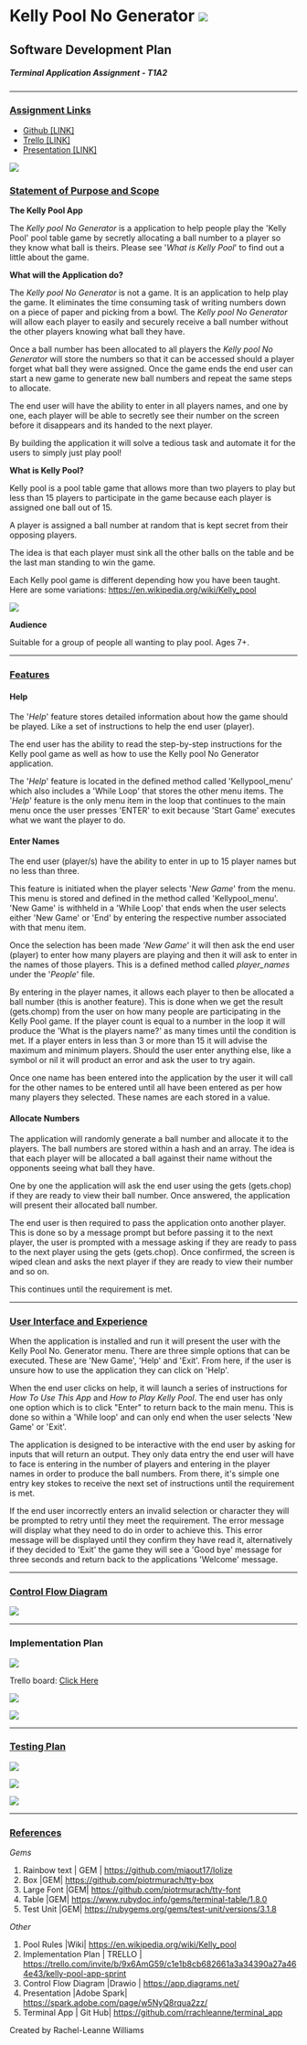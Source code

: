# Kelly Pool No Generator ![](https://github.com/rrachleanne/terminal_app/blob/master/docs/Pictures/headericon8.png?raw=true)

## Software Development Plan                            
##### Terminal Application Assignment - T1A2

------

### <u>Assignment Links</u>

- [Github [LINK]](https://github.com/rrachleanne/terminal_app)
- [Trello [LINK]](https://trello.com/b/9x6AmG59/kelly-pool-app-sprint)
- [Presentation [LINK]](https://spark.adobe.com/page/w5NyQ8rqua2zz/)	

![](https://github.com/rrachleanne/terminal_app/blob/master/docs/Pictures/2020-04-25_11-48-06.png?raw=true)

### <u>Statement of Purpose and Scope</u>

**The Kelly Pool App**

The *Kelly pool No Generator* is a application to help people play the 'Kelly Pool' pool table game by secretly allocating a ball number to a player so they know what ball is theirs. Please see '*What is Kelly Pool*' to find out a little about the game.

**What will the Application do?**

The *Kelly pool No Generator* is not a game. It is an application to help play the game. It eliminates the time consuming task of writing numbers down on a piece of paper and picking from a bowl. The *Kelly pool No Generator* will allow each player to easily and securely receive a ball number without the other players knowing what ball they have.

Once a ball number has been allocated to all players the *Kelly pool No Generator* will store the numbers so that it can be accessed should a player forget what ball they were assigned. Once the game ends the end user can start a new game to generate new ball numbers and repeat the same steps to allocate.

The end user will have the ability to enter in all players names, and one by one, each player will be able to secretly see their number on the screen before it disappears and its handed to the next player. 

By building the application it will solve a tedious task and automate it for the users to simply just play pool!

**What is Kelly Pool?**

Kelly pool is a pool table game that allows more than two players to play but less than 15 players to participate in the game because each player is assigned one ball out of 15.

A player is assigned a ball number at random that is kept secret from their opposing players. 

The idea is that each player must sink all the other balls on the table and be the last man standing to win the game.

Each Kelly pool game is different depending how you have been taught. Here are some variations: https://en.wikipedia.org/wiki/Kelly_pool

![](https://github.com/rrachleanne/terminal_app/blob/master/docs/Pictures/Balls_image1.png?raw=true)

**Audience** 

Suitable for a group of people all wanting to play pool. Ages 7+.

------

### <u>Features</u>

#### Help

The '*Help*' feature stores detailed information about how the game should be played. Like a set of instructions to help the end user (player).

The end user has the ability to read the step-by-step instructions for the Kelly pool game as well as how to use the Kelly pool No Generator application.

The '*Help*' feature is located in the defined method called 'Kellypool_menu' which also includes a 'While Loop' that stores the other menu items. The '*Help*' feature is the only menu item in the loop that continues to the main menu once the user presses 'ENTER' to exit because 'Start Game' executes what we want the player to do.

#### Enter Names

The end user (player/s) have the ability to enter in up to 15 player names but no less than three.

This feature is initiated when the player selects '*New Game*' from the menu. This menu is stored and defined in the method called 'Kellypool_menu'. 'New Game' is withheld in a 'While Loop' that ends when the user selects either 'New Game' or 'End' by entering the respective number associated with that menu item.

Once the selection has been made *'New Game*' it will then ask the end user (player) to enter how many players are playing and then it will ask to enter in the names of those players. This is a defined method called *player_names* under the '*People*' file.

By entering in the player names, it allows each player to then be allocated a ball number (this is another feature). This is done when we get the result (gets.chomp) from the user on how many people are participating in the Kelly Pool game. If the player count is equal to a number in the loop it will produce the 'What is the players name?' as many times until the condition is met. If a player enters in less than 3 or more than 15 it will advise the maximum and minimum players. Should the user enter anything else, like a symbol or nil it will product an error and ask the user to try again.

Once one name has been entered into the application by the user it will call for the other names to be entered until all have been entered as per how many players they selected. These names are each stored in a value. 

#### Allocate Numbers

The application will randomly generate a ball number and allocate it to the players. The ball numbers are stored within a hash and an array. The idea is that each player will be allocated a ball against their name without the opponents seeing what ball they have. 

One by one the application will ask the end user using the gets (gets.chop) if they are ready to view their ball number. Once answered, the application will present their allocated ball number. 

The end user is then required to pass the application onto another player. This is done so by a message prompt but before passing it to the next player, the user is prompted with a message asking if they are ready to pass to the next player using the gets (gets.chop). Once confirmed, the screen is wiped clean and asks the next player if they are ready to view their number and so on. 

This continues until the requirement is met. 



------

### <u>User Interface and Experience</u>

When the application is installed and run it will present the user with the Kelly Pool No. Generator menu. There are three simple options that can be executed. These are 'New Game', 'Help' and 'Exit'. From here, if the user is unsure how to use the application they can click on 'Help'. 

When the end user clicks on help, it will launch a series of instructions for *How To Use This App* and *How to Play Kelly Pool*.  The end user has only one option which is to click "Enter" to return back to the main menu. This is done so within a 'While loop' and can only end when the user selects 'New Game' or 'Exit'.

The application is designed to be interactive with the end user by asking for inputs that will return an output. They only data entry the end user will have to face is entering in the number of players and  entering in the player names in order to produce the ball numbers. From there, it's simple one entry key stokes to receive the next set of instructions until the requirement is met. 

If the end user incorrectly enters an invalid selection or character they will be prompted to retry until they meet the requirement. The error message will display what they need to do in order to achieve this. This error message will be displayed until they confirm they have read it, alternatively if they decided to 'Exit' the game they will see a 'Good bye' message for three seconds and return back to the applications 'Welcome' message.



------

### <u>Control Flow Diagram</u>

![](https://github.com/rrachleanne/terminal_app/blob/master/docs/Control%20Flow%20Diagram.png?raw=true)

------

### Implementation Plan

![](https://github.com/rrachleanne/terminal_app/blob/master/docs/Pictures/Trello%20board.png?raw=true)

Trello board: [Click Here](https://trello.com/invite/b/9x6AmG59/c1e1b8cb682661a3a34390a27a464e43/kelly-pool-app-sprint)



![](https://github.com/rrachleanne/terminal_app/blob/master/docs/Pictures/imp%20pla%201.png?raw=true)

![](https://github.com/rrachleanne/terminal_app/blob/master/docs/Pictures/impplan2.png?raw=true)





------

### <u>Testing Plan</u>

![](https://github.com/rrachleanne/terminal_app/blob/master/docs/Pictures/featuretestplan1.png?raw=true])

![](https://github.com/rrachleanne/terminal_app/blob/master/docs/Pictures/featuretestplan2.png?raw=true)

![](https://github.com/rrachleanne/terminal_app/blob/master/docs/Pictures/featuretestplan3.png?raw=true)

------



### **<u>References</u>**

*Gems*

1. Rainbow text | GEM | https://github.com/miaout17/lolize
2. Box |GEM| https://github.com/piotrmurach/tty-box
3. Large Font |GEM| https://github.com/piotrmurach/tty-font
4. Table |GEM| https://www.rubydoc.info/gems/terminal-table/1.8.0
5. Test Unit |GEM| https://rubygems.org/gems/test-unit/versions/3.1.8

*Other*

1. Pool Rules |Wiki| https://en.wikipedia.org/wiki/Kelly_pool
2. Implementation Plan | TRELLO | https://trello.com/invite/b/9x6AmG59/c1e1b8cb682661a3a34390a27a464e43/kelly-pool-app-sprint
3. Control Flow Diagram |Drawio | https://app.diagrams.net/
4. Presentation |Adobe Spark| https://spark.adobe.com/page/w5NyQ8rqua2zz/
5. Terminal App | Git Hub| https://github.com/rrachleanne/terminal_app

Created by Rachel-Leanne Williams

